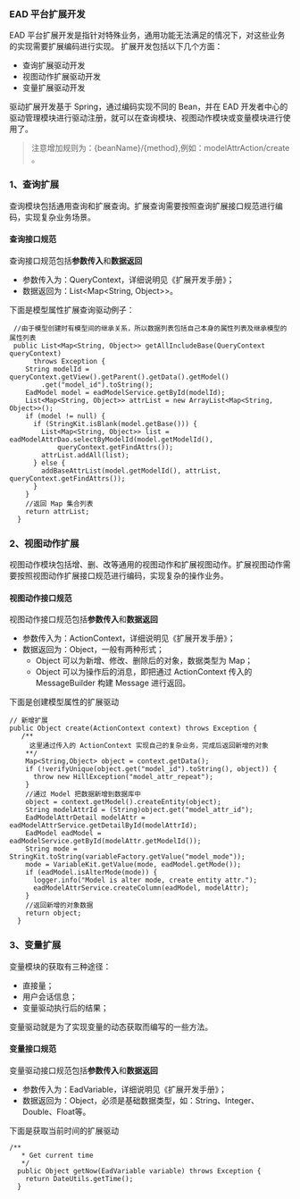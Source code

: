 ### EAD 平台扩展开发

EAD 平台扩展开发是指针对特殊业务，通用功能无法满足的情况下，对这些业务的实现需要扩展编码进行实现。
扩展开发包括以下几个方面：

- 查询扩展驱动开发
- 视图动作扩展驱动开发
- 变量扩展驱动开发

驱动扩展开发基于 Spring，通过编码实现不同的 Bean，并在 EAD 开发者中心的驱动管理模块进行驱动注册，就可以在查询模块、视图动作模块或变量模块进行使用了。

> 注意增加规则为：{beanName}/{method},例如：modelAttrAction/create 。

### 1、查询扩展

查询模块包括通用查询和扩展查询。扩展查询需要按照查询扩展接口规范进行编码，实现复杂业务场景。

#### 查询接口规范

查询接口规范包括**参数传入**和**数据返回**
- 参数传入为：QueryContext，详细说明见《扩展开发手册》；
- 数据返回为：List<Map<String, Object>>。

下面是模型属性扩展查询驱动例子：

```
 //由于模型创建时有模型间的继承关系，所以数据列表包括自己本身的属性列表及继承模型的属性列表
 public List<Map<String, Object>> getAllIncludeBase(QueryContext queryContext)
      throws Exception {
    String modelId = queryContext.getView().getParent().getData().getModel()
        .get("model_id").toString();
    EadModel model = eadModelService.getById(modelId);
    List<Map<String, Object>> attrList = new ArrayList<Map<String, Object>>();
    if (model != null) {
      if (StringKit.isBlank(model.getBase())) {
        List<Map<String, Object>> list = eadModelAttrDao.selectByModelId(model.getModelId(), 
            queryContext.getFindAttrs());
        attrList.addAll(list);
      } else {
        addBaseAttrList(model.getModelId(), attrList, queryContext.getFindAttrs());
      }
    }
    //返回 Map 集合列表
    return attrList;
  }

```

### 2、视图动作扩展

视图动作模块包括增、删、改等通用的视图动作和扩展视图动作。扩展视图动作需要按照视图动作扩展接口规范进行编码，实现复杂的操作业务。

#### 视图动作接口规范

视图动作接口规范包括**参数传入**和**数据返回**
- 参数传入为：ActionContext，详细说明见《扩展开发手册》；
- 数据返回为：Object，一般有两种形式；
  - Object 可以为新增、修改、删除后的对象，数据类型为 Map；
  - Object 可以为操作后的消息，即把通过 ActionContext 传入的 MessageBuilder 构建 Message 进行返回。

下面是创建模型属性的扩展驱动

```
// 新增扩展
public Object create(ActionContext context) throws Exception {
   /**
     这里通过传入的 ActionContext 实现自己的复杂业务，完成后返回新增的对象
    **/
    Map<String,Object> object = context.getData();
    if (!verifyUnique(object.get("model_id").toString(), object)) {
      throw new HillException("model_attr_repeat");
    }
    //通过 Model 把数据新增到数据库中
    object = context.getModel().createEntity(object);
    String modelAttrId = (String)object.get("model_attr_id");
    EadModelAttrDetail modelAttr = eadModelAttrService.getDetailById(modelAttrId);
    EadModel eadModel = eadModelService.getById(modelAttr.getModelId());
    String mode = StringKit.toString(variableFactory.getValue("model_mode"));
    mode = VariableKit.getValue(mode, eadModel.getMode());
    if (eadModel.isAlterMode(mode)) {
      logger.info("Model is alter mode, create entity attr.");
      eadModelAttrService.createColumn(eadModel, modelAttr);
    }
    //返回新增的对象数据
    return object;
  }

```

### 3、变量扩展

变量模块的获取有三种途径：
- 直接量；
- 用户会话信息；
- 变量驱动执行后的结果；

变量驱动就是为了实现变量的动态获取而编写的一些方法。

#### 变量接口规范

变量驱动接口规范包括**参数传入**和**数据返回**
- 参数传入为：EadVariable，详细说明见《扩展开发手册》；
- 数据返回为：Object，必须是基础数据类型，如：String、Integer、Double、Float等。

下面是获取当前时间的扩展驱动

```
/**
   * Get current time
   */
  public Object getNow(EadVariable variable) throws Exception {
    return DateUtils.getTime();
  }

```